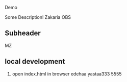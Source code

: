 Demo

Some Description!
Zakaria OBS
## Subheader
MZ
 ## local development

 1. open index.html in browser
edehaa yastaa333 5555